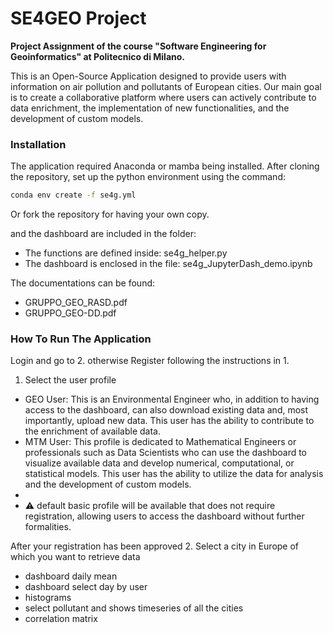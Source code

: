 # SE4GEO Project
**Project Assignment of the course "Software Engineering for Geoinformatics" at Politecnico di Milano.**

This is an Open-Source Application designed to provide users with information on air pollution and pollutants of European cities. Our main goal is to create a collaborative platform where users can actively contribute to data enrichment, the implementation of new functionalities, and the development of custom models.

### Installation
The application required Anaconda or mamba being installed. After cloning the repository, set up the python environment using the command:
```sh
conda env create -f se4g.yml
```
Or fork the repository for having your own copy. 
     
 and the dashboard are included in the folder:
 * The functions are defined inside: se4g_helper.py
 * The dashboard is enclosed in the file: se4g_JupyterDash_demo.ipynb

The documentations can be found:
 * GRUPPO_GEO_RASD.pdf
 * GRUPPO_GEO-DD.pdf
 
### How To Run The Application
Login and go to 2. otherwise Register following the instructions in 1.
1. Select the user profile
 * GEO User: This is an Environmental Engineer who, in addition to having access to the dashboard, can also download existing data and, most importantly, upload new data. This user has the ability to contribute to the enrichment of available data.
 * MTM User: This profile is dedicated to Mathematical Engineers or professionals such as Data Scientists who can use the dashboard to visualize available data and develop numerical, computational, or statistical models. This user has the ability to utilize the data for analysis and the development of custom models.
 * 
* :warning:  default basic profile will be available that does not require registration, allowing users to access the dashboard without further formalities.

After your registration has been approved
2. Select a city in Europe of which you want to retrieve data
 * dashboard daily mean
 * dashboard select day by user
 * histograms
 * select pollutant and shows timeseries of all the cities 
 * correlation matrix
